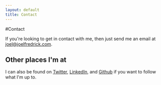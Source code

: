 ```yaml
---
layout: default
title: Contact
---
```


#Contact

If you're looking to get in contact with me, then just send me an
email at <a href="&#x6D;&#97;&#105;&#x6C;&#116;&#x6F;:&#106;&#111;&#x65;&#108;&#64;&#x6A;&#x6F;&#x65;&#108;&#102;r&#101;&#x64;&#x72;&#x69;&#x63;&#x6B;&#46;&#99;&#111;&#109;">&#106;&#111;&#x65;&#108;&#64;&#x6A;&#x6F;&#x65;&#108;&#102;r&#101;&#x64;&#x72;&#x69;&#x63;&#x6B;&#46;&#99;&#111;&#109;</a>.

<h2 class=delta>Other places I'm at</h2>

I can also be found on [Twitter](http://twitter.com/JFelsinger), [LinkedIn](http://www.linkedin.com/pub/joel-felsinger/3b/3a5/5a9/), and [Github](http://github.com/jfelsinger) if you want to follow what I'm up to.
